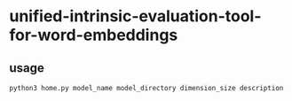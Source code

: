 # unified-intrinsic-evaluation-tool-for-word-embeddings

## usage
`
python3 home.py model_name model_directory dimension_size description
`
